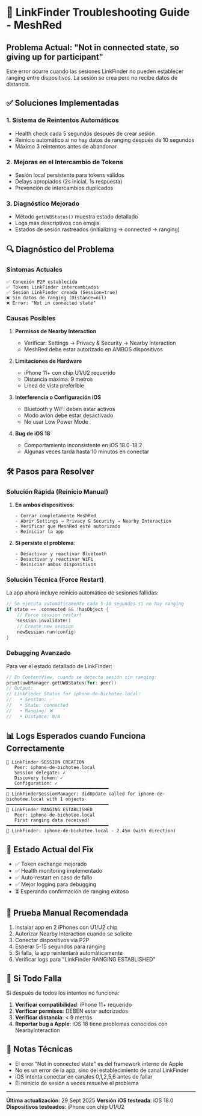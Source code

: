 # 🔧 LinkFinder Troubleshooting Guide - MeshRed

## Problema Actual: "Not in connected state, so giving up for participant"

Este error ocurre cuando las sesiones LinkFinder no pueden establecer ranging entre dispositivos. La sesión se crea pero no recibe datos de distancia.

## ✅ Soluciones Implementadas

### 1. **Sistema de Reintentos Automáticos**
- Health check cada 5 segundos después de crear sesión
- Reinicio automático si no hay datos de ranging después de 10 segundos
- Máximo 3 reintentos antes de abandonar

### 2. **Mejoras en el Intercambio de Tokens**
- Sesión local persistente para tokens válidos
- Delays apropiados (2s inicial, 1s respuesta)
- Prevención de intercambios duplicados

### 3. **Diagnóstico Mejorado**
- Método `getUWBStatus()` muestra estado detallado
- Logs más descriptivos con emojis
- Estados de sesión rastreados (initializing → connected → ranging)

## 🔍 Diagnóstico del Problema

### Síntomas Actuales
```
✅ Conexión P2P establecida
✅ Tokens LinkFinder intercambiados
✅ Sesión LinkFinder creada (Session=true)
❌ Sin datos de ranging (Distance=nil)
❌ Error: "Not in connected state"
```

### Causas Posibles

1. **Permisos de Nearby Interaction**
   - Verificar: Settings → Privacy & Security → Nearby Interaction
   - MeshRed debe estar autorizado en AMBOS dispositivos

2. **Limitaciones de Hardware**
   - iPhone 11+ con chip U1/U2 requerido
   - Distancia máxima: 9 metros
   - Línea de vista preferible

3. **Interferencia o Configuración iOS**
   - Bluetooth y WiFi deben estar activos
   - Modo avión debe estar desactivado
   - No usar Low Power Mode

4. **Bug de iOS 18**
   - Comportamiento inconsistente en iOS 18.0-18.2
   - Algunas veces tarda hasta 10 minutos en conectar

## 🛠️ Pasos para Resolver

### Solución Rápida (Reinicio Manual)

1. **En ambos dispositivos**:
   ```
   - Cerrar completamente MeshRed
   - Abrir Settings → Privacy & Security → Nearby Interaction
   - Verificar que MeshRed esté autorizado
   - Reiniciar la app
   ```

2. **Si persiste el problema**:
   ```
   - Desactivar y reactivar Bluetooth
   - Desactivar y reactivar WiFi
   - Reiniciar ambos dispositivos
   ```

### Solución Técnica (Force Restart)

La app ahora incluye reinicio automático de sesiones fallidas:

```swift
// Se ejecuta automáticamente cada 5-10 segundos si no hay ranging
if state == .connected && !hasObject {
    // Force session restart
    session.invalidate()
    // Create new session
    newSession.run(config)
}
```

### Debugging Avanzado

Para ver el estado detallado de LinkFinder:

```swift
// En ContentView, cuando se detecta sesión sin ranging:
print(uwbManager.getUWBStatus(for: peer))
// Output:
// LinkFinder Status for iphone-de-bichotee.local:
//   • Session: ✅
//   • State: connected
//   • Ranging: ❌
//   • Distance: N/A
```

## 📊 Logs Esperados cuando Funciona Correctamente

```
📡 LinkFinder SESSION CREATION
   Peer: iphone-de-bichotee.local
   Session delegate: ✓
   Discovery token: ✓
   Configuration: ✓
━━━━━━━━━━━━━━━━━━━━━━━━━━━━━━━━━━━━━━
🎯 LinkFinderSessionManager: didUpdate called for iphone-de-bichotee.local with 1 objects
━━━━━━━━━━━━━━━━━━━━━━━━━━━━━━━━━━━━━━
🎉 LinkFinder RANGING ESTABLISHED
   Peer: iphone-de-bichotee.local
   First ranging data received!
━━━━━━━━━━━━━━━━━━━━━━━━━━━━━━━━━━━━━━
📡 LinkFinder: iphone-de-bichotee.local - 2.45m (with direction)
```

## 🔄 Estado Actual del Fix

- ✅ Token exchange mejorado
- ✅ Health monitoring implementado
- ✅ Auto-restart en caso de fallo
- ✅ Mejor logging para debugging
- ⏳ Esperando confirmación de ranging exitoso

## 📱 Prueba Manual Recomendada

1. Instalar app en 2 iPhones con U1/U2 chip
2. Autorizar Nearby Interaction cuando se solicite
3. Conectar dispositivos via P2P
4. Esperar 5-15 segundos para ranging
5. Si falla, la app reintentará automáticamente
6. Verificar logs para "LinkFinder RANGING ESTABLISHED"

## 🚨 Si Todo Falla

Si después de todos los intentos no funciona:

1. **Verificar compatibilidad**: iPhone 11+ requerido
2. **Verificar permisos**: DEBEN estar autorizados
3. **Verificar distancia**: < 9 metros
4. **Reportar bug a Apple**: iOS 18 tiene problemas conocidos con NearbyInteraction

## 📝 Notas Técnicas

- El error "Not in connected state" es del framework interno de Apple
- No es un error de la app, sino del establecimiento de canal LinkFinder
- iOS intenta conectar en canales 0,1,2,5,6 antes de fallar
- El reinicio de sesión a veces resuelve el problema

---

**Última actualización**: 29 Sept 2025
**Versión iOS testeada**: iOS 18.0
**Dispositivos testeados**: iPhone con chip U1/U2